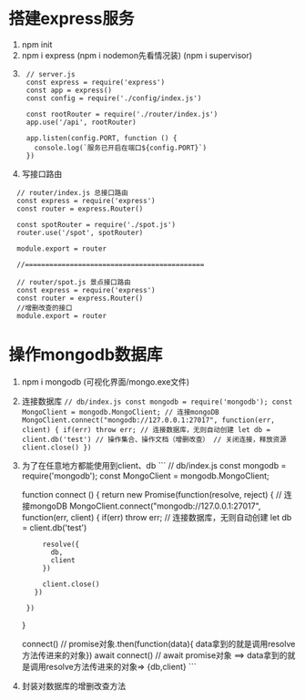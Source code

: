 # 搭建express服务
1. npm init
2. npm i express   (npm i nodemon先看情况装)  (npm i supervisor)
3. ```
    // server.js
    const express = require('express')
    const app = express()
    const config = require('./config/index.js')

    const rootRouter = require('./router/index.js')
    app.use('/api', rootRouter)

    app.listen(config.PORT, function () {
      console.log(`服务已开启在端口${config.PORT}`)
    })
   ```
4. 写接口路由
  ```
    // router/index.js 总接口路由
    const express = require('express')
    const router = express.Router()

    const spotRouter = require('./spot.js')
    router.use('/spot', spotRouter)

    module.export = router

    //============================================

    // router/spot.js 景点接口路由
    const express = require('express')
    const router = express.Router()
    //增删改查的接口
    module.export = router
  ```
# 操作mongodb数据库
  1. npm i mongodb (可视化界面/mongo.exe文件)
  2. 连接数据库
    ```
      // db/index.js
        const mongodb = require('mongodb');
        const MongoClient = mongodb.MongoClient;
        // 连接mongoDB
        MongoClient.connect("mongodb://127.0.0.1:27017", function(err, client) {
          if(err) throw err;
          // 连接数据库，无则自动创建
          let db = client.db('test')
          // 操作集合、操作文档（增删改查）
          // 关闭连接，释放资源
          client.close()
        })
    ```
  3. 为了在任意地方都能使用到client、db
    ```
      // db/index.js
        const mongodb = require('mongodb');
        const MongoClient = mongodb.MongoClient;
        
        function connect () {
          return new Promise(function(resolve, reject) {
            // 连接mongoDB
            MongoClient.connect("mongodb://127.0.0.1:27017", function(err, client) {
              if(err) throw err;
              // 连接数据库，无则自动创建
              let db = client.db('test')

              resolve({
                db,
                client
              })
              
              client.close()
            })
            
          })
        }

        connect()  // promise对象.then(function(data){ data拿到的就是调用resolve方法传进来的对象}) 
        await connect()  // await promise对象 ==> data拿到的就是调用resolve方法传进来的对象=> {db,client}
    ```
  4. 封装对数据库的增删改查方法